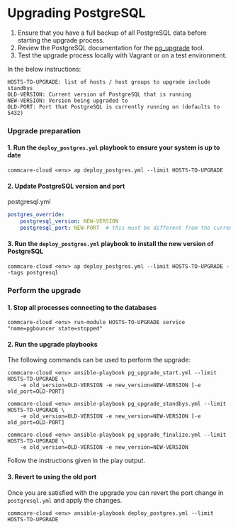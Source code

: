 # Upgrading PostgreSQL

1. Ensure that you have a full backup of all PostgreSQL data before starting the upgrade process.
2. Review the PostgreSQL documentation for the [pg_upgrade](https://www.postgresql.org/docs/current/pgupgrade.html) tool.
3. Test the upgrade process locally with Vagrant or on a test environment.

In the below instructions:

    HOSTS-TO-UPGRADE: list of hosts / host groups to upgrade include standbys
    OLD-VERSION: Current version of PostgreSQL that is running
    NEW-VERSION: Version being upgraded to
    OLD-PORT: Port that PostgreSQL is currently running on (defaults to 5432)

### Upgrade preparation

#### 1. Run the `deploy_postgres.yml` playbook to ensure your system is up to date

    commcare-cloud <env> ap deploy_postgres.yml --limit HOSTS-TO-UPGRADE

#### 2. Update PostgreSQL version and port

postgresql.yml

```yaml
postgres_override:
    postgresql_version: NEW-VERSION
    postgresql_port: NEW-PORT  # this must be different from the current PostgreSQL port
```

#### 3. Run the `deploy_postgres.yml` playbook to install the new version of PostgreSQL

    commcare-cloud <env> ap deploy_postgres.yml --limit HOSTS-TO-UPGRADE --tags postgresql

### Perform the upgrade

#### 1. Stop all processes connecting to the databases

    commcare-cloud <env> run-module HOSTS-TO-UPGRADE service "name=pgbouncer state=stopped"

#### 2. Run the upgrade playbooks

The following commands can be used to perform the upgrade:

    commcare-cloud <env> ansible-playbook pg_upgrade_start.yml --limit HOSTS-TO-UPGRADE \
        -e old_version=OLD-VERSION -e new_version=NEW-VERSION [-e old_port=OLD-PORT]

    commcare-cloud <env> ansible-playbook pg_upgrade_standbys.yml --limit HOSTS-TO-UPGRADE \
        -e old_version=OLD-VERSION -e new_version=NEW-VERSION [-e old_port=OLD-PORT]

    commcare-cloud <env> ansible-playbook pg_upgrade_finalize.yml --limit HOSTS-TO-UPGRADE \
        -e old_version=OLD-VERSION -e new_version=NEW-VERSION

Follow the instructions given in the play output.

#### 3. Revert to using the old port
Once you are satisfied with the upgrade you can revert the port change in `postgresql.yml`
and apply the changes.

    commcare-cloud <env> ansible-playbook deploy_postgres.yml --limit HOSTS-TO-UPGRADE
